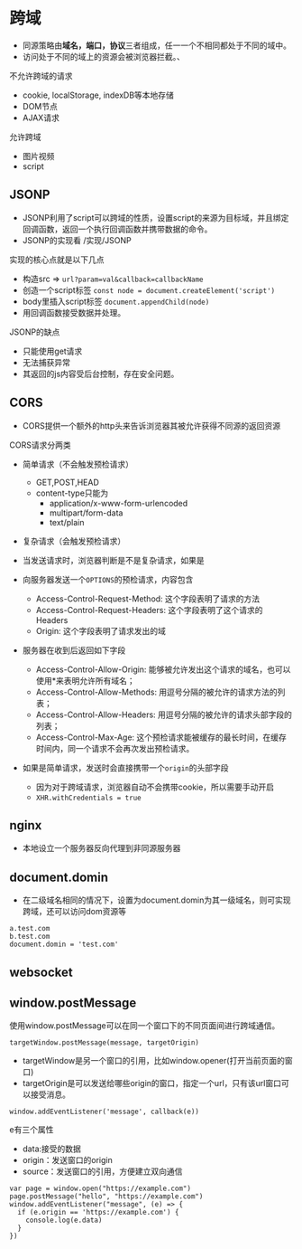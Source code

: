 # 跨域

- 同源策略由**域名，端口，协议**三者组成，任一一个不相同都处于不同的域中。
- 访问处于不同的域上的资源会被浏览器拦截。、

不允许跨域的请求

- cookie, localStorage, indexDB等本地存储
- DOM节点
- AJAX请求

允许跨域

- 图片视频
- script

## JSONP

- JSONP利用了script可以跨域的性质，设置script的来源为目标域，并且绑定回调函数，返回一个执行回调函数并携带数据的命令。
- JSONP的实现看 /实现/JSONP

实现的核心点就是以下几点

- 构造src => ```url?param=val&callback=callbackName```
- 创造一个script标签 ```const node = document.createElement('script')```
- body里插入script标签 ```document.appendChild(node)```
- 用回调函数接受数据并处理。

JSONP的缺点

- 只能使用get请求
- 无法捕获异常
- 其返回的js内容受后台控制，存在安全问题。

## CORS

- CORS提供一个额外的http头来告诉浏览器其被允许获得不同源的返回资源

CORS请求分两类

- 简单请求（不会触发预检请求）
  - GET,POST,HEAD
  - content-type只能为
    - application/x-www-form-urlencoded
    - multipart/form-data
    - text/plain
- 复杂请求（会触发预检请求）

- 当发送请求时，浏览器判断是不是复杂请求，如果是
- 向服务器发送一个```OPTIONS```的预检请求，内容包含
  - Access-Control-Request-Method: 这个字段表明了请求的方法
  - Access-Control-Request-Headers: 这个字段表明了这个请求的 Headers
  - Origin: 这个字段表明了请求发出的域
- 服务器在收到后返回如下字段
  - Access-Control-Allow-Origin: 能够被允许发出这个请求的域名，也可以使用*来表明允许所有域名；
  - Access-Control-Allow-Methods: 用逗号分隔的被允许的请求方法的列表；
  - Access-Control-Allow-Headers: 用逗号分隔的被允许的请求头部字段的列表；
  - Access-Control-Max-Age: 这个预检请求能被缓存的最长时间，在缓存时间内，同一个请求不会再次发出预检请求。
- 如果是简单请求，发送时会直接携带一个```origin```的头部字段
  - 因为对于跨域请求，浏览器自动不会携带cookie，所以需要手动开启
  - ```XHR.withCredentials = true```

## nginx

- 本地设立一个服务器反向代理到非同源服务器


## document.domin

- 在二级域名相同的情况下，设置为document.domin为其一级域名，则可实现跨域，还可以访问dom资源等
```
a.test.com
b.test.com
document.domin = 'test.com'
```

## websocket

##  window.postMessage

使用window.postMessage可以在同一个窗口下的不同页面间进行跨域通信。

```
targetWindow.postMessage(message, targetOrigin)
```

- targetWindow是另一个窗口的引用，比如window.opener(打开当前页面的窗口)
- targetOrigin是可以发送给哪些origin的窗口，指定一个url，只有该url窗口可以接受消息。

```
window.addEventListener('message', callback(e))
```

e有三个属性

- data:接受的数据
- origin：发送窗口的origin
- source：发送窗口的引用，方便建立双向通信

```
var page = window.open("https://example.com")
page.postMessage("hello", "https://example.com")
window.addEventListener("message", (e) => {
  if (e.origin == 'https://example.com') {
    console.log(e.data)
  }
})
```